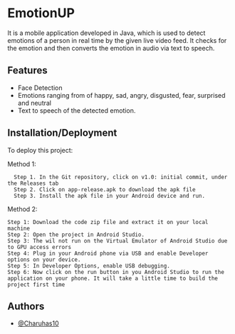 
# EmotionUP
It is a mobile application developed in Java, which is used to detect emotions of a person in real time by the given live video feed. It checks for the emotion and then converts the emotion in audio via text to speech.


## Features

- Face Detection
- Emotions ranging from of happy, sad, angry, disgusted, fear, surprised and neutral
- Text to speech of the detected emotion.



## Installation/Deployment

To deploy this project:

Method 1:

```
  Step 1. In the Git repository, click on v1.0: initial commit, under  the Releases tab
  Step 2. Click on app-release.apk to download the apk file
  Step 3. Install the apk file in your Android device and run.
```

Method 2:

```
Step 1: Download the code zip file and extract it on your local machine
Step 2: Open the project in Android Studio.
Step 3: The wil not run on the Virtual Emulator of Android Studio due to GPU access errors
Step 4: Plug in your Android phone via USB and enable Developer options on your device.
Step 5: In Developer Options, enable USB debugging.
Step 6: Now click on the run button in you Android Studio to run the application on your phone. It will take a little time to build the project first time
```

## Authors

- [@Charuhas10](https://www.github.com/Charuhas10)

